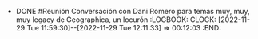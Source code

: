 - DONE #Reunión Conversación con Dani Romero para temas muy, muy, muy legacy de Geographica, un locurón
  :LOGBOOK:
  CLOCK: [2022-11-29 Tue 11:59:30]--[2022-11-29 Tue 12:11:33] =>  00:12:03
  :END:
